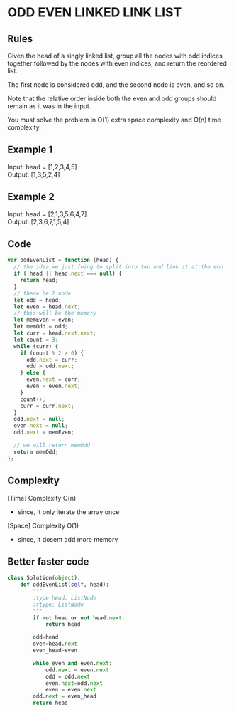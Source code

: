 # ODD EVEN LINKED LINK LIST

## Rules

Given the head of a singly linked list, group all the nodes with odd indices together followed by the nodes with even indices, and return the reordered list.

The first node is considered odd, and the second node is even, and so on.

Note that the relative order inside both the even and odd groups should remain as it was in the input.

You must solve the problem in O(1) extra space complexity and O(n) time complexity.

## Example 1

Input: head = [1,2,3,4,5]<br>
Output: [1,3,5,2,4]<br>

## Example 2

Input: head = [2,1,3,5,6,4,7]<br>
Output: [2,3,6,7,1,5,4]<br>

## Code

```javascript
var oddEvenList = function (head) {
  // the idea we just foing to split into two and link it at the end
  if (!head || head.next === null) {
    return head;
  }
  // there be 2 node
  let odd = head;
  let even = head.next;
  // this will be the memory
  let memEven = even;
  let memOdd = odd;
  let curr = head.next.next;
  let count = 3;
  while (curr) {
    if (count % 2 > 0) {
      odd.next = curr;
      odd = odd.next;
    } else {
      even.next = curr;
      even = even.next;
    }
    count++;
    curr = curr.next;
  }
  odd.next = null;
  even.next = null;
  odd.next = memEven;

  // we will return memOdd
  return memOdd;
};
```

## Complexity

[Time] Complexity O(n)

- since, it only iterate the array once

[Space] Complexity O(1)

- since, it dosent add more memory

## Better faster code

```python
class Solution(object):
    def oddEvenList(self, head):
        """
        :type head: ListNode
        :rtype: ListNode
        """
        if not head or not head.next:
            return head

        odd=head
        even=head.next
        even_head=even

        while even and even.next:
            odd.next = even.next
            odd = odd.next
            even.next=odd.next
            even = even.next
        odd.next = even_head
        return head
```
